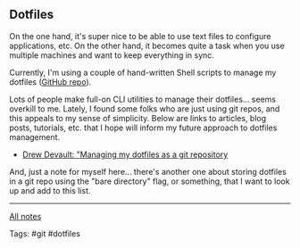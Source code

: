 ## Dotfiles

On the one hand, it's super nice to be able to use text files to configure
applications, etc. On the other hand, it becomes quite a task when you use
multiple machines and want to keep everything in sync.

Currently, I'm using a couple of hand-written Shell scripts to manage my
dotfiles ([GitHub repo](https://github.com/clmay/dotfiles)).

Lots of people make full-on CLI utilities to manage their dotfiles... seems
overkill to me. Lately, I found some folks who are just using git repos, and
this appeals to my sense of simplicity. Below are links to articles, blog posts,
tutorials, etc. that I hope will inform my future approach to dotfiles
management.

- [Drew Devault: "Managing my dotfiles as a git repository](https://drewdevault.com//2019/12/30/dotfiles.html)

And, just a note for myself here... there's another one about storing dotfiles
in a git repo using the "bare directory" flag, or something, that I want to look
up and add to this list.

---

[All notes](../notes.md)

Tags: #git #dotfiles
